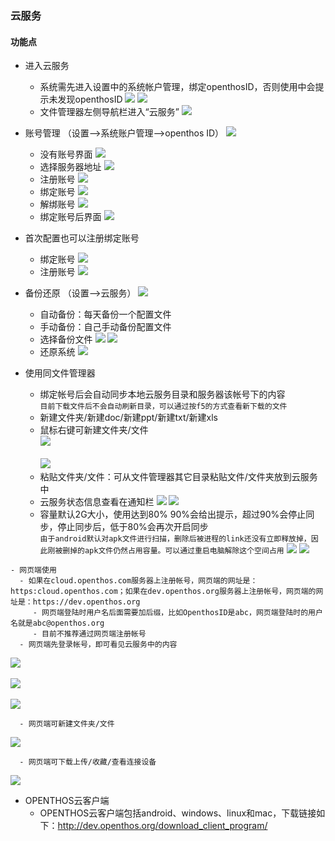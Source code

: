 ### 云服务

#### 功能点
   - 进入云服务  
      - 系统需先进入设置中的系统帐户管理，绑定openthosID，否则使用中会提示未发现openthosID
      ![](../pic/soft/seafile_filemanager_no_account.png)
      ![](../pic/soft/seafile_setting_no_account.png)
      - 文件管理器左侧导航栏进入“云服务”
      ![](../pic/soft/seafile_filemanager_data.png)
      

     
   - 账号管理 （设置-->系统账户管理-->openthos ID）
   ![](../pic/soft/seafile_setting_main.png)
     - 没有账号界面
     ![](../pic/soft/seafile_setting_account.png)
     - 选择服务器地址
     ![](../pic/soft/seafile_choose_url.png)
     - 注册账号
     ![](../pic/soft/seafile_regist.png)
     - 绑定账号
     ![](../pic/soft/seafile_bind_account.png)
     - 解绑账号
     ![](../pic/soft/seafile_unbind_account.png)
     - 绑定账号后界面
     ![](../pic/soft/seafile_setting_has_account.png)
     
   - 首次配置也可以注册绑定账号
     - 绑定账号
     ![](../pic/soft/seafile_setup_main.png)
     - 注册账号
     ![](../pic/soft/seafile_setup_regist.png)
     
   - 备份还原 （设置-->云服务）
   ![](../pic/soft/seafile_rescovery_main.png)
      - 自动备份：每天备份一个配置文件
      - 手动备份：自己手动备份配置文件
      - 选择备份文件
      ![](../pic/soft/seafile_choose_file.png)
      ![](../pic/soft/seafile_choose_file_success.png)
      - 还原系统
      ![](../pic/soft/seafile_start_rescovery.png)
      
   - 使用同文件管理器   
      - 绑定帐号后会自动同步本地云服务目录和服务器该帐号下的内容  
      `目前下载文件后不会自动刷新目录，可以通过按f5的方式查看新下载的文件`
      - 新建文件夹/新建doc/新建ppt/新建txt/新建xls  
      - 鼠标右键可新建文件夹/文件  
      ![](../pic/soft/seafile_filemanager_file.png)<br />  
      ![](../pic/soft/seafile_filemanager.png)
      - 粘贴文件夹/文件：可从文件管理器其它目录粘贴文件/文件夹放到云服务中
      - 云服务状态信息查看在通知栏
      ![](../pic/soft/seafile_notification1.png)
      ![](../pic/soft/seafile_notification2.png)
      - 容量默认2G大小，使用达到80% 90%会给出提示，超过90%会停止同步，停止同步后，低于80%会再次开启同步  
      `由于android默认对apk文件进行扫描，删除后被进程的link还没有立即释放掉，因此刚被删掉的apk文件仍然占用容量。可以通过重启电脑解除这个空间占用`
      ![](../pic/soft/seafile_tip1.png)
      ![](../pic/soft/seafile_tip2.png)      
 
    - 网页端使用   
      - 如果在cloud.openthos.com服务器上注册帐号，网页端的网址是：https:cloud.openthos.com；如果在dev.openthos.org服务器上注册帐号，网页端的网址是：https://dev.openthos.org
         - 网页端登陆时用户名后面需要加后缀，比如OpenthosID是abc，网页端登陆时的用户名就是abc@openthos.org
         - 目前不推荐通过网页端注册帐号
      - 网页端先登录帐号，即可看见云服务中的内容  
![](../pic/soft/seafile_web_login.png)<br />  
![](../pic/soft/seafile_web.png)<br />  
![](../pic/soft/seafile_web_data.png)

      - 网页端可新建文件夹/文件  
![](../pic/soft/seafile_web_new.png)

      - 网页端可下载上传/收藏/查看连接设备  
![](../pic/soft/seafile_web_upload.png)

   - OPENTHOS云客户端
      - OPENTHOS云客户端包括android、windows、linux和mac，下载链接如下：http://dev.openthos.org/download_client_program/
